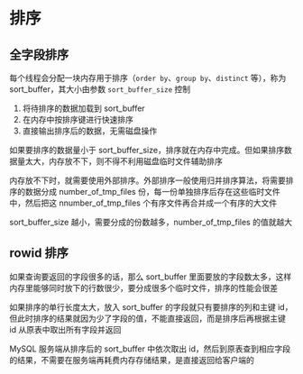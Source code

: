 # 排序

## 全字段排序

每个线程会分配一块内存用于排序（`order by`、`group by`、`distinct` 等），称为 sort_buffer，其大小由参数 `sort_buffer_size` 控制

1. 将待排序的数据加载到 sort_buffer
2. 在内存中按排序键进行快速排序
3. 直接输出排序后的数据，无需磁盘操作

如果要排序的数据量小于 sort_buffer_size，排序就在内存中完成。但如果排序数据量太大，内存放不下，则不得不利用磁盘临时文件辅助排序

内存放不下时，就需要使用外部排序。外部排序一般使用归并排序算法，将需要排序的数据分成 number_of_tmp_files 份，每一份单独排序后存在这些临时文件中，然后把这 nnumber_of_tmp_files 个有序文件再合并成一个有序的大文件

sort_buffer_size 越小，需要分成的份数越多，number_of_tmp_files 的值就越大

## rowid 排序

如果查询要返回的字段很多的话，那么 sort_buffer 里面要放的字段数太多，这样内存里能够同时放下的行数很少，要分成很多个临时文件，排序的性能会很差

如果排序的单行长度太大，放入 sort_buffer 的字段就只有要排序的列和主键 id，但此时排序的结果就因为少了字段的值，不能直接返回，而是排序后再根据主键 id 从原表中取出所有字段并返回

MySQL 服务端从排序后的 sort_buffer 中依次取出 id，然后到原表查到相应字段的结果，不需要在服务端再耗费内存存储结果，是直接返回给客户端的